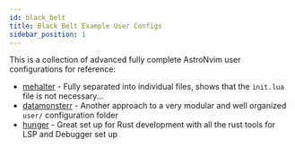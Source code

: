 ```yaml
---
id: black_belt
title: Black Belt Example User Configs
sidebar_position: 1
---
```


This is a collection of advanced fully complete AstroNvim user configurations for reference:

- [mehalter](https://git.mehalter.com/mehalter/AstroVim_user) - Fully separated into individual files, shows that the `init.lua` file is not necessary...
- [datamonsterr](https://github.com/datamonsterr/astrovim_config) - Another approach to a very modular and well organized `user/` configuration folder
- [hunger](https://github.com/hunger/AstroVim/tree/my_config/lua/user) - Great set up for Rust development with all the rust tools for LSP and Debugger set up
